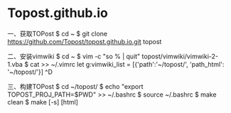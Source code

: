 # Topost.github.io

一、获取TOPost
$ cd ~
$ git clone https://github.com/Topost/topost.github.io.git topost

二、安装vimwiki
$ cd ~
$ vim -c "so % | quit" topost/vimwiki/vimwiki-2-1.vba
$ cat >> ~/.vimrc
let g:vimwiki_list = [{'path':'~/topost/', 'path_html': '~/topost/'}]
^D

三、构建TOPost
$ cd ~/topost/
$ echo "export TOPOST_PROJ_PATH=$PWD" >> ~/.bashrc
$ source ~/.bashrc
$ make clean
$ make [-s] [html]
